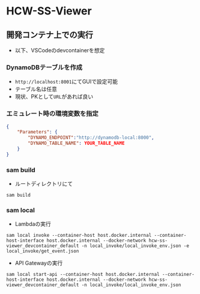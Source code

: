# HCW-SS-Viewer
## 開発コンテナ上での実行
* 以下、VSCodeのdevcontainerを想定

### DynamoDBテーブルを作成
* `http://localhost:8001`にてGUIで設定可能
* テーブル名は任意
* 現状、PKとして`URL`があれば良い

### エミュレート時の環境変数を指定
```plaintext:./local_invoke/local_invoke_env.json
{
    "Parameters": {
        "DYNAMO_ENDPOINT":"http://dynamodb-local:8000",
        "DYNAMO_TABLE_NAME": YOUR_TABLE_NAME
    }
}
```

### sam build
* ルートディレクトリにて

```shell
sam build
```

### sam local
* Lambdaの実行
```
sam local invoke --container-host host.docker.internal --container-host-interface host.docker.internal --docker-network hcw-ss-viewer_devcontainer_default -n local_invoke/local_invoke_env.json -e local_invoke/get_event.json
```
* API Gatewayの実行
```
sam local start-api --container-host host.docker.internal --container-host-interface host.docker.internal --docker-network hcw-ss-viewer_devcontainer_default -n local_invoke/local_invoke_env.json
```